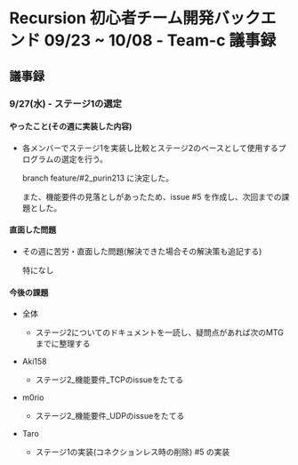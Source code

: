 # Recursion 初心者チーム開発バックエンド 09/23 ~ 10/08 - Team-c 議事録

## 議事録

### 9/27(水) - ステージ1の選定
#### やったこと(その週に実装した内容)
- 各メンバーでステージ1を実装し比較とステージ2のベースとして使用するプログラムの選定を行う。

    branch feature/#2_purin213 に決定した。

    また、機能要件の見落としがあったため、issue #5 を作成し、次回までの課題とした。


#### 直面した問題
- その週に苦労・直面した問題(解決できた場合その解決策も追記する)
    
    特になし


#### 今後の課題
- 全体
    - ステージ2についてのドキュメントを一読し、疑問点があれば次のMTGまでに整理する

- Aki158

    - ステージ2_機能要件_TCPのissueをたてる

- m0rio

    - ステージ2_機能要件_UDPのissueをたてる

- Taro

    - ステージ1の実装(コネクションレス時の削除) #5 の実装

